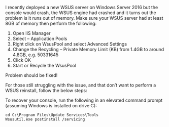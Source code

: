 I recently deployed a new WSUS server on Windows Server 2016 but the console would crash, the WSUS engine had crashed and it turns out the problem is it runs out of memory. Make sure your WSUS server had at least 8GB of memory then perform the following:

1.  Open IIS Manager
2.  Select <server> – Application Pools
3.  Right click on WsusPool and select Advanced Settings
4.  Change the Recycling – Private Memory Limit (KB) from 1.4GB to around 4.8GB, e.g. 50331645
5.  Click OK
6.  Start or Recycle the WsusPool

Problem should be fixed!
   

For those still struggling with the issue, and that don’t want to perform a WSUS reinstall, follow the below steps:

To recover your console, run the following in an elevated command prompt (assuming Windows is installed on drive C):

```aws
cd C:\Program Files\Update Services\Tools 
Wsusutil.exe postinstall /servicing 
```
